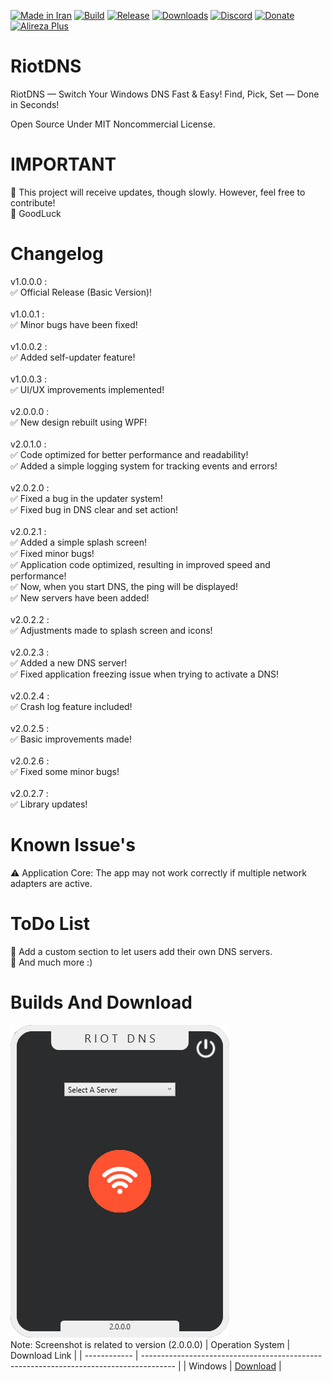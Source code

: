 [![Made in Iran](https://img.shields.io/badge/made_in-iran-ffd700.svg?labelColor=0057b7)](https://github.com/RealUnfazed)
[![Build](https://img.shields.io/github/actions/workflow/status/RealUnfazed/RiotDNS/main.yml?branch=master)](https://github.com/RealUnfazed/RiotDNS/actions)
[![Release](https://img.shields.io/github/release/RealUnfazed/RiotDNS.svg)](https://github.com/RealUnfazed/RiotDNS/releases)
[![Downloads](https://img.shields.io/github/downloads/RealUnfazed/RiotDNS/total.svg)](https://github.com/RealUnfazed/RiotDNS/releases)
[![Discord](https://img.shields.io/discord/796410664460877865?label=discord)](https://discord.gg/tUa4V9S3MF)
[![Donate](https://img.shields.io/badge/donate-$$$-8a2be2.svg)](#)
[![Alireza Plus](https://img.shields.io/badge/Alireza-Plus-e4181c.svg?labelColor=0000ff)](#)

# RiotDNS
RiotDNS — Switch Your Windows DNS Fast & Easy!
Find, Pick, Set — Done in Seconds!
<br>

Open Source Under MIT Noncommercial License.
# IMPORTANT
🔰 This project will receive updates, though slowly. However, feel free to contribute!
<br>
🔰 GoodLuck 
# Changelog
v1.0.0.0 : <br>
✅ Official Release (Basic Version)!
<br><br>
v1.0.0.1 : <br>
✅ Minor bugs have been fixed!
<br><br>
v1.0.0.2 : <br>
✅ Added self-updater feature!
<br><br>
v1.0.0.3 : <br>
✅ UI/UX improvements implemented!
<br><br>
v2.0.0.0 : <br>
✅ New design rebuilt using WPF!
<br><br>
v2.0.1.0 : <br>
✅ Code optimized for better performance and readability!
<br> 
✅ Added a simple logging system for tracking events and errors!
<br><br>
v2.0.2.0 : <br>
✅ Fixed a bug in the updater system!
<br>
✅ Fixed bug in DNS clear and set action!
<br><br>
v2.0.2.1 :
<br>
✅ Added a simple splash screen!
<br>
✅ Fixed minor bugs!
<br>
✅ Application code optimized, resulting in improved speed and performance!
<br>
✅ Now, when you start DNS, the ping will be displayed!
<br>
✅ New servers have been added!
<br><br>
v2.0.2.2 :
<br>
✅ Adjustments made to splash screen and icons!
<br><br>
v2.0.2.3 :
<br>
✅ Added a new DNS server!
<br>
✅ Fixed application freezing issue when trying to activate a DNS!
<br><br>
v2.0.2.4 :
<br>
✅ Crash log feature included!
<br><br>
v2.0.2.5 :
<br>
✅ Basic improvements made!
<br><br>
v2.0.2.6 :
<br>
✅ Fixed some minor bugs!
<br><br>
v2.0.2.7 :
<br>
✅ Library updates!
# Known Issue's
⚠ Application Core: The app may not work correctly if multiple network adapters are active.
# ToDo List
💢 Add a custom section to let users add their own DNS servers.
<br>
💢 And much more :)
# Builds And Download
![RiotDNS](Screenshots/SS1.png)
<br>
Note: Screenshot is related to version (2.0.0.0)
| Operation System | Download Link                                                                      |
| ------------ | -------------------------------------------------------------------------------------- |
| Windows       | <a href="https://github.com/RealUnfazed/RiotDNS/releases/download/main/RiotDNS_Compiled_Windows.zip">Download</a> |
